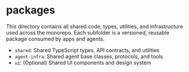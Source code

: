 # packages

This directory contains all shared code, types, utilities, and infrastructure used across the monorepo. Each subfolder is a versioned, reusable package consumed by apps and agents.

- `shared`: Shared TypeScript types, API contracts, and utilities
- `agent-infra`: Shared agent base classes, protocols, and tools
- `ui`: (Optional) Shared UI components and design system 